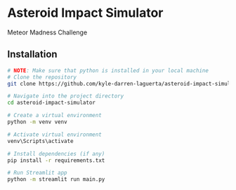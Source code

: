 # Asteroid Impact Simulator

Meteor Madness Challenge

## Installation
```bash
# NOTE: Make sure that python is installed in your local machine
# Clone the repository
git clone https://github.com/kyle-darren-laguerta/asteroid-impact-simulator.git

# Navigate into the project directory
cd asteroid-impact-simulator

# Create a virtual environment
python -m venv venv

# Activate virtual environment
venv\Scripts\activate

# Install dependencies (if any)
pip install -r requirements.txt

# Run Streamlit app
python -m streamlit run main.py
```